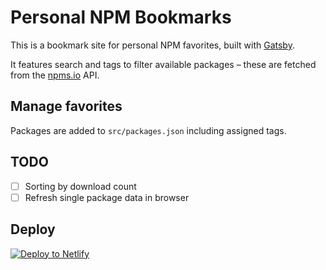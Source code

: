 # Personal NPM Bookmarks

This is a bookmark site for personal NPM favorites, built with [Gatsby](https://www.gatsbyjs.org/).

It features search and tags to filter available packages – these are fetched from the [npms.io](https://npms.io/) API.

## Manage favorites

Packages are added to `src/packages.json` including assigned tags.

## TODO

- [ ] Sorting by download count
- [ ] Refresh single package data in browser

## Deploy

[![Deploy to Netlify](https://www.netlify.com/img/deploy/button.svg)](https://app.netlify.com/start/deploy?repository=https://github.com/cardiv/npm.cardiv.de)

